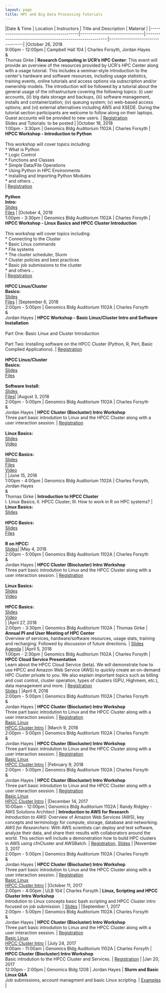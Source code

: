 ```yaml
---
layout: page
title: HPC and Big Data Processing Tutorials
---
```


|Date &amp; Time                           | Location                       | Instructors                                                | Title and Description | Material |
|------------------------------------------|--------------------------------|:----------------------------------------------------------:|----------------------------------|
|October 26, 2018 <br/> 9:00pm - 12:00pm   | Campbell Hall 104              | Charles Forsyth, Jordan Hayes <br/>&amp;<br/> Thomas Girke | **Research Computing in UCR’s HPC Center**: This event will provide an overview of the resources provided by UCR's HPC Center along with a usage tutorial. This includes a seminar-style introduction to the center's hardware and software resources, including usage statistics, training events, online tutorials and access options via subscription and/or ownership models. The introduction will be followed by a tutorial about the general usage of the infrastructure covering the following topics: (i) user accounts, (ii) big data storage and backups, (iii) software management, installs and containerization; (iv) queuing system; (v) web-based access options; and (vi) external alternatives including AWS and XSEDE. During the tutorial section participants are welcome to follow along on their laptops. Guest accounts will be provided to new users. | [Registration](http://bit.ly/2QLd8Yr) <br/> Slides and Tutorials: to be posted                                                                                                                                                                                                                                                               |
|October 18, 2018 <br/> 1:00pm - 3:30pm    | Genomics Bldg Auditorium 1102A | Charles Forsyth                                            | **HPCC Workshop - Introduction to Python**<br/><br/> This workshop will cover topics including: <br/>* What is Python<br/>* Logic Control<br/>* Functions and Classes<br/>* Simple Data/File Operations<br/>* Using Python in HPC Environments<br/>* Installing and Importing Python Modules<br/>* and others .. <br/>                                                                                                                                  | [Registration](https://goo.gl/forms/hAXsj4DGwwMyxiKF2)<br/><br/>__Python <br/>Intro:__<br/>[Slides](https://docs.google.com/presentation/d/1l4b5G6lFFIwro-GhxILoESzDd18NzZA3FgOAXtIYOfQ/edit?usp=sharing)<br>[Files](https://github.com/ucr-hpcc/hpcc_python_intro.git)                                                                                                                                  |
|October 4, 2018 <br/> 1:00pm - 3:30pm     | Genomics Bldg Auditorium 1102A | Charles Forsyth                                            | **HPCC Workshop - Linux Basics and HPCC Cluster Introduction**<br/><br/> This workshop will cover topics including: <br/>* Connecting to the Cluster<br/>* Basic Linux commands<br/>* File systems<br/>* The cluster scheduler, Slurm<br/>* Cluster policies and best practices<br/>* Basic job submissions to the cluster<br/>* and others .. <br/>                                                                                                    | [Registration](https://goo.gl/forms/c7k8lPZjyYigar272)<br/><br/>__HPCC Linux/Cluster <br/>Basics:__<br/>[Slides](https://docs.google.com/presentation/d/1Yz3Zw34KoMFeCRDEfPfTMCbrwjar6BCH11nmSbYT6Cs/edit?usp=sharing)<br>[Files](https://github.com/ucr-hpcc/hpcc_intro_files.git)                                                                                                                                  |
|September 6, 2018 <br/> 2:00pm - 5:00pm   | Genomics Bldg Auditorium 1102A | Charles Forsyth <br/>&amp;<br/> Jordan Hayes               | **HPCC Workshop - Basic Linux/Cluster Intro and Software Installation**<br/><br/>Part One: Basic Linux and Cluster Introduction <br/><br/>Part Two: Installing software on the HPCC Cluster (Python, R, Perl, Basic Compiled Applications).                                                                                                                                                                                                             | [Registration](https://goo.gl/forms/JywvCQgorqqOAkJx2)<br/><br/>__HPCC Linux/Cluster <br/>Basics:__<br/>[Slides](https://docs.google.com/presentation/d/1Yz3Zw34KoMFeCRDEfPfTMCbrwjar6BCH11nmSbYT6Cs/edit?usp=sharing)<br>[Files](https://github.com/ucr-hpcc/hpcc_intro_files.git)<br/><br/>__Software Install:__<br/>[Slides](https://goo.gl/cnebQj)<br/>[Files](https://cluster.hpcc.ucr.edu/~jhayes/workshop/files/installs/)|
|August 3, 2018 <br/> 2:00pm - 5:00pm      | Genomics Bldg Auditorium 1102A | Charles Forsyth <br/>&amp;<br/> Jordan Hayes               | **HPCC Cluster (Biocluster) Intro Workshop**<br/>Three part basic introdution to Linux and the HPCC Cluster along with a user interaction session.                                                                                                                                                                                                                                                                                                      | [Registration](https://goo.gl/forms/2SW2ci0kbNHF0FHL2)<br/><br/>__Linux Basics:__<br/>[Slides](https://docs.google.com/presentation/d/10k9-axi39LwV-4hw0L59Qrxrg0pOQVSelkvrDraY7N0/edit?usp=sharing)<br/>[Video](http://biocluster.ucr.edu/~jhayes/zoom/basic-linux.mp4)<br/><br/>__HPCC Basics:__<br/>[Slides](https://docs.google.com/presentation/d/1piqZA7HdMdXFQEvOnORKuMFm77Av8iaaGQycPIlCCJc/edit?usp=sharing)<br>[Files](https://github.com/ucr-hpcc/hpcc_intro_files.git)<br/>[Video](http://biocluster.ucr.edu/~forsythc/zoom/HPCC-Intro.mp4)<br/>|
|June 15, 2018 <br/> 1:00pm - 4:00pm       | Genomics Bldg Auditorium 1102A | Charles Forsyth, Jordan Hayes <br/>&amp;<br/> Thomas Girke | **Introduction to HPCC Cluster**<br/>I. Linux Basics; II. HPCC Cluster; III. How to work in R on HPC systems?                                                                                                                                                                                                                                                                                                                             | __Linux Basics:__<br/>[Slides](https://docs.google.com/presentation/d/10k9-axi39LwV-4hw0L59Qrxrg0pOQVSelkvrDraY7N0/edit?usp=sharing)<br><br>__HPCC Basics:__<br/>[Slides](https://docs.google.com/presentation/d/1piqZA7HdMdXFQEvOnORKuMFm77Av8iaaGQycPIlCCJc/edit?usp=sharing)<br>[Files](https://github.com/ucr-hpcc/hpcc_intro_files.git)<br><br>__R on HPCC:__<br/>[Slides](https://docs.google.com/presentation/d/13ln-b0qqOr3seXqZwTod_DMOd_8p6Z6tC6FXC9hkO_o/edit?usp=sharing)|
|May 4, 2018 <br/> 2:00pm - 5:00pm         | Genomics Bldg Auditorium 1102A | Charles Forsyth <br/>&amp;<br/> Jordan Hayes               | **HPCC Cluster (Biocluster) Intro Workshop**<br/>Three part basic introdution to Linux and the HPCC Cluster along with a user interaction session.                                                                                                                                                                                                                                                                                                      | [Registration](https://goo.gl/forms/lBOVPF3tuL8HmZ9Z2)<br/><br/>__Linux Basics:__<br/>[Slides](https://docs.google.com/presentation/d/10k9-axi39LwV-4hw0L59Qrxrg0pOQVSelkvrDraY7N0/edit?usp=sharing)<br/>[Video](http://biocluster.ucr.edu/~jhayes/zoom/basic-linux.mp4)<br/><br/>__HPCC Basics:__<br/>[Slides](https://docs.google.com/presentation/d/1piqZA7HdMdXFQEvOnORKuMFm77Av8iaaGQycPIlCCJc/edit?usp=sharing)<br/>[Video](http://biocluster.ucr.edu/~forsythc/zoom/HPCC-Intro.mp4)<br/>|
|April 27, 2018 <br/> 2:00pm - 3:30pm      | Genomics Bldg Auditorium 1102A | Thomas Girke                                               | **Annual PI and User Meeting of HPC Center**<br/> Overview of services, hardware/software resources, usage stats, training and recharging. Followed by discussion of future directions.                                                                                                                                                                                                                                                                 | [Slides](https://docs.google.com/presentation/d/1KXqfZo63vqYkoIad6MWMcAhoofJT36awSWVA5116qnk/edit?usp=sharing) <br/> [Agenda](https://goo.gl/Ec7cBH)                                                                                                                                                                                                                                                                 |
|April 5, 2018 <br/> 1:00pm - 2:30pm       | Genomics Bldg Auditorium 1102A | Charles Forsyth                                            | **HPCC Cloud Service Presentation**<br/>Learn about the HPCC Cloud Service (beta). We will demonstrate how to use HPCC and Amazon Web Service (AWS) to quickly create an on-demand HPC Cluster private to you. We also explain important topics such as billing and cost control, cluster operation, types of clusters (GPU, Highmem, etc.), data management and more.                                                                                  | [Registration](https://goo.gl/forms/iw72DQ1MbbZf6Wqg2)<br/>[Slides](https://docs.google.com/presentation/d/1zxqFl7WKrGvJ3M-ZYjFbHvdyFJlTDvzBGBAmImMK4kk/edit?usp=sharing)                                                                                                                                                                                                                                            |
|April 6, 2018 <br/> 2:00pm - 5:00pm       | Genomics Bldg Auditorium 1102A | Charles Forsyth <br/>&amp;<br/> Jordan Hayes               | **HPCC Cluster (Biocluster) Intro Workshop**<br/>Three part basic introdution to Linux and the HPCC Cluster along with a user interaction session.                                                                                                                                                                                                                                                                                                      | [Registration](https://goo.gl/forms/x2Xn7zCmgY91UjKJ2)<br/>[Basic Linux](https://docs.google.com/presentation/d/10k9-axi39LwV-4hw0L59Qrxrg0pOQVSelkvrDraY7N0/edit?usp=sharing)<br/>[HPCC Cluster Intro](https://docs.google.com/presentation/d/1piqZA7HdMdXFQEvOnORKuMFm77Av8iaaGQycPIlCCJc/edit?usp=sharing)                                                                                                        |
|March 9, 2018 <br/> 2:00pm - 5:00pm       | Genomics Bldg Auditorium 1102A | Charles Forsyth <br/>&amp;<br/> Jordan Hayes               | **HPCC Cluster (Biocluster) Intro Workshop**<br/>Three part basic introdution to Linux and the HPCC Cluster along with a user interaction session.                                                                                                                                                                                                                                                                                                      | [Registration](https://goo.gl/forms/fRzK7XATv4oopqQ33)<br/>[Basic Linux](https://docs.google.com/presentation/d/10k9-axi39LwV-4hw0L59Qrxrg0pOQVSelkvrDraY7N0/edit?usp=sharing)<br/>[HPCC Cluster Intro](https://docs.google.com/presentation/d/1piqZA7HdMdXFQEvOnORKuMFm77Av8iaaGQycPIlCCJc/edit?usp=sharing)                                                                                                        |
|February 9, 2018 <br/> 2:00pm - 5:00pm    | Genomics Bldg Auditorium 1102A | Charles Forsyth <br/>&amp;<br/> Jordan Hayes               | **HPCC Cluster (Biocluster) Intro Workshop**<br/>Three part basic introdution to Linux and the HPCC Cluster along with a user interaction session.                                                                                                                                                                                                                                                                                                      | [Registration](https://goo.gl/forms/g99b1uZDoIIdtENE3)<br/>[Basic Linux](https://docs.google.com/presentation/d/10k9-axi39LwV-4hw0L59Qrxrg0pOQVSelkvrDraY7N0/edit?usp=sharing)<br/>[HPCC Cluster Intro](https://docs.google.com/presentation/d/1piqZA7HdMdXFQEvOnORKuMFm77Av8iaaGQycPIlCCJc/edit?usp=sharing)                                                                                                        |
|December 14, 2017 <br/> 10:00am - 12:00pm | Genomics Bldg Auditorium 1102A | Randy Ridgley - AWS Solutions Architect                    | **Introduction to AWS for Research**<br/> _Introduction to AWS:_ Overview of Amazon Web Services (AWS), key concepts and terminology for compute, storage, database and networking. _AWS for Researchers:_ With AWS scientists can deploy and test software, analyze their data, and share their results with collaborators around the world. This section will include a demonstration how to build HPC clusters in AWS using cfnCluster and AWSBatch. | [Registration](https://goo.gl/forms/zXjDJ4mNYYVib0S32), [Slides](https://s3-us-west-2.amazonaws.com/uci-hpc/HPC+Tech+Deep+Dive.pdf)                                                                                                                                                                                                                                                                                  |
|November 3, 2017 <br/> 2:00pm - 5:00pm    | Genomics Bldg Auditorium 1102A | Charles Forsyth <br/>&amp;<br/> Jordan Hayes               | **HPCC Cluster (Biocluster) Intro Workshop**<br/>Three part basic introdution to Linux and the HPCC Cluster along with a user interaction session.                                                                                                                                                                                                                                                                                                      | [Registration](https://goo.gl/forms/Nv3aNIWKeNVtmMFz1)<br/>[Basic Linux](https://docs.google.com/presentation/d/10k9-axi39LwV-4hw0L59Qrxrg0pOQVSelkvrDraY7N0/edit?usp=sharing)<br/>[HPCC Cluster Intro](https://docs.google.com/presentation/d/1piqZA7HdMdXFQEvOnORKuMFm77Av8iaaGQycPIlCCJc/edit?usp=sharing)                                                                                                        |
|October 11, 2017 <br/> 2:00pm - 4:00pm    | ULB 104                        | Charles Forsyth                                            | **Linux, Scripting and HPCC Cluster Intro Workshop**<br/>Introdution to Linux concepts basic bash scripting and HPCC Cluster intro focused on job submission.                                                                                                                                                                                                                                                                                           | [Slides](https://goo.gl/J61mhy)                                                                                                                                                                                                                                                                                                                                                                                      |
|September 1, 2017 <br/> 2:00pm - 5:00pm   | Genomics Bldg Auditorium 1102A | Charles Forsyth <br/>&amp;<br/> Jordan Hayes               | **HPCC Cluster (Biocluster) Intro Workshop**<br/>Three part basic introdution to Linux and the HPCC Cluster along with a user interaction session.                                                                                                                                                                                                                                                                                                      | [Registration](https://goo.gl/forms/Nv3aNIWKeNVtmMFz1)<br/>[Basic Linux](https://docs.google.com/presentation/d/10k9-axi39LwV-4hw0L59Qrxrg0pOQVSelkvrDraY7N0/edit?usp=sharing)<br/>[HPCC Cluster Intro](https://docs.google.com/presentation/d/1piqZA7HdMdXFQEvOnORKuMFm77Av8iaaGQycPIlCCJc/edit?usp=sharing)                                                                                                        |
|July 24, 2017 <br/> 9:00am - 11:00am      | Genomics Bldg Auditorium 1102A | Charles Forsyth                                            | **HPCC Cluster (Biocluster) Intro Workshop**<br/>Basic introdution to the HPCC Cluster and Services.                                                                                                                                                                                                                                                                                                                                                    | [Registration](https://goo.gl/forms/F71zGycJSwgWOggg2)                                                                                                                                                                                                                                                                                                                                                               |
|Jan 20, 2017 <br/> 12:00pm - 2:00pm       | Genomics Bldg 1208             | Jordan Hayes                                               | **Slurm and Basic Linux Q&A**<br/>Job submissions, account managment and basic Linux scripting.                                                                                                                                                                                                                                                                                                                                                         | [Examples](http://biocluster.ucr.edu/~jhayes/slurm/examples/)                                                                                                                                                                                                                                                                                                                                                        |

